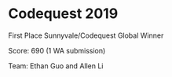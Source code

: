 # Codequest 2019 
First Place Sunnyvale/Codequest Global Winner

Score: 690 (1 WA submission)

Team: Ethan Guo and Allen Li
